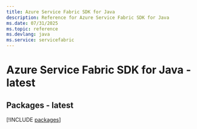```yaml
---
title: Azure Service Fabric SDK for Java
description: Reference for Azure Service Fabric SDK for Java
ms.date: 07/31/2025
ms.topic: reference
ms.devlang: java
ms.service: servicefabric
---
```

# Azure Service Fabric SDK for Java - latest
## Packages - latest
[!INCLUDE [packages](service-fabric-index.md)]